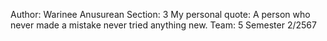 Author: Warinee Anusurean
Section: 3
My personal quote: A person who never made a mistake never tried anything new.
Team: 5
Semester 2/2567
